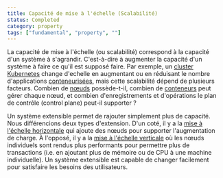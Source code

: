 ```yaml
---
title: Capacité de mise à l'échelle (Scalabilité)
status: Completed
category: property
tags: ["fundamental", "property", ""]
---
```


La capacité de mise à l'échelle (ou scalabilité) correspond à la capacité d'un système à s'agrandir.
C'est-à-dire à augmenter la capacité d'un système à faire ce qu'il est supposé faire.
Par exemple, un [cluster](/fr/cluster/) [Kubernetes](/fr/kubernetes/) change d'echelle en augmentant
ou en réduisant le nombre d'applications [conteneurisées](/fr/containerization/),
mais cette scalabilité dépend de plusieurs facteurs.
Combien de [nœuds](/fr/nodes/) possède-t-il, combien de [conteneurs](/fr/container/) peut gérer chaque nœud,
et combien d'enregistrements et d'opérations le plan de contrôle (control plane) peut-il supporter ?

Un système extensible permet de rajouter simplement plus de capacité.
Nous différencions deux types d'extension.
D'un coté, il y a la [mise à l'échelle horizontale](/fr/horizontal-scaling/) qui ajoute des nœuds pour supporter l'augmentation de charge.
À l'opposé, il y a la [mise à l'échelle verticale](/fr/vertical-scaling/) où les nœuds individuels sont rendus plus performants pour permettre plus de transactions
(i.e. en ajoutant plus de mémoire ou de CPU à une machine individuelle).
Un système extensible est capable de changer facilement pour satisfaire les besoins des utilisateurs.
